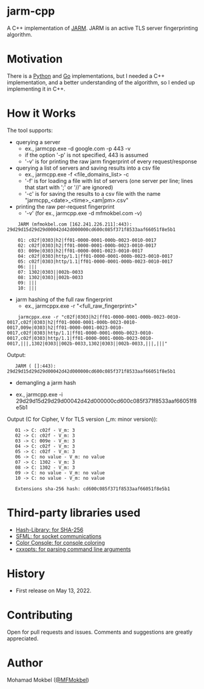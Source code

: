 # jarm-cpp

A C++ implementation of [JARM](https://engineering.salesforce.com/easily-identify-malicious-servers-on-the-internet-with-jarm-e095edac525a). JARM is an active TLS server fingerprinting algorithm.

# Motivation

There is a [Python](https://github.com/salesforce/jarm) and [Go](https://github.com/RumbleDiscovery/jarm-go) implementations, but I needed a C++ implementation, and a better understanding of the algorithm, so I ended up implementing it in C++.

# How it Works

The tool supports:
* querying a server
  - ex., jarmcpp.exe -d google.com -p 443 -v
  - if the option '-p' is not specified, 443 is assumed
  - '-v' is for printing the raw jarm fingerprint of every request/response
* querying a list of servers and saving results into a csv file
  - ex., jarmcpp.exe -f <file_domains_list> -c
  - '-f' is for loading a file with list of servers (one server per line; lines that start with ';' or '//' are ignored)
  - '-c' is for saving the results to a csv file with the name "jarmcpp\_\<date\>\_\<time\>\_<am|pm>.csv"
* printing the raw per-request fingerprint
   - '-v' (for ex., jarmcpp.exe -d mfmokbel.com -v)
``` 
    JARM (mfmokbel.com [162.241.226.211]:443): 29d29d15d29d29d00042d42d000000cd600c085f371f8533aaf66051f8e5b1

    01: c02f|0303|h2|ff01-0000-0001-000b-0023-0010-0017
    02: c02f|0303|h2|ff01-0000-0001-000b-0023-0010-0017
    03: 009e|0303|h2|ff01-0000-0001-0023-0010-0017
    04: c02f|0303|http/1.1|ff01-0000-0001-000b-0023-0010-0017
    05: c02f|0303|http/1.1|ff01-0000-0001-000b-0023-0010-0017
    06: |||
    07: 1302|0303||002b-0033
    08: 1302|0303||002b-0033
    09: |||
    10: |||
```
* jarm hashing of the full raw fingerprint
  - ex., jarmcppx.exe -r "<full_raw_fingerprint>"
``` 
    jarmcppx.exe -r "c02f|0303|h2|ff01-0000-0001-000b-0023-0010-0017,c02f|0303|h2|ff01-0000-0001-000b-0023-0010-0017,009e|0303|h2|ff01-0000-0001-0023-0010-0017,c02f|0303|http/1.1|ff01-0000-0001-000b-0023-0010-0017,c02f|0303|http/1.1|ff01-0000-0001-000b-0023-0010-0017,|||,1302|0303||002b-0033,1302|0303||002b-0033,|||,|||" 
```
 Output:
 ```
    JARM ( []:443): 29d29d15d29d29d00042d42d000000cd600c085f371f8533aaf66051f8e5b1
 ```
 * demangling a jarm hash
  - ex., jarmcpp.exe -i 29d29d15d29d29d00042d42d000000cd600c085f371f8533aaf66051f8e5b1
 
 Output (C for Cipher, V for TLS version (_m: minor version)):
 ```
    01 -> C: c02f - V_m: 3
    02 -> C: c02f - V_m: 3
    03 -> C: 009e - V_m: 3
    04 -> C: c02f - V_m: 3
    05 -> C: c02f - V_m: 3
    06 -> C: no value - V_m: no value
    07 -> C: 1302 - V_m: 3
    08 -> C: 1302 - V_m: 3
    09 -> C: no value - V_m: no value
    10 -> C: no value - V_m: no value

    Extensions sha-256 hash: cd600c085f371f8533aaf66051f8e5b1  
 ```
# Third-party libraries used

- [Hash-Library: for SHA-256](https://github.com/stbrumme/hash-library)
- [SFML: for socket communications](https://www.sfml-dev.org/index.php)
- [Color Console: for console coloring](https://github.com/imfl/color-console)
- [cxxopts: for parsing command line arguments](https://github.com/jarro2783/cxxopts)
 
# History
 
 - First release on May 13, 2022.
 
# Contributing

Open for pull requests and issues. Comments and suggestions are greatly appreciated.

# Author

Mohamad Mokbel ([@MFMokbel](https://twitter.com/MFMokbel))
